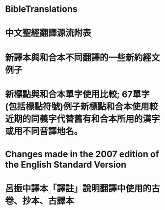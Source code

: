 # BibleTranslations
# 
# 中文聖經翻譯源流附表
#
# 新譯本與和合本不同翻譯的一些新約經文例子
#
# 新標點與和合本單字使用比較; 67單字(包括標點符號)例子新標點和合本使用較近期的同義字代替舊有和合本所用的漢字或用不同音譯地名。 
#
# Changes made in the 2007 edition of the English Standard Version
#
# 呂振中譯本「譯註」說明翻譯中使用的古卷、抄本、古譯本
#

